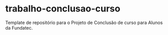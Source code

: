 # trabalho-conclusao-curso
Template de repositório para o Projeto de Conclusão de curso para Alunos da Fundatec.
